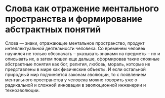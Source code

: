 # Слова как отражение ментального пространства и формирование абстрактных понятий

Слова — знаки, отражающие ментальное пространство, продукт интеллектуальной деятельности человека. Со временем человек научился не только обозначать – указывать знаками на предметы – но и описывать их, а затем пошел еще дальше, сформировав такие сложные абстрактные понятия как бог, религия, любовь, мораль, которые не представлены в мире как физические объекты. И если остальной природный мир подчиняется законам эволюции, то с появлением ментального пространства у человека можно говорить уже о радикальной и сложной инновации в эволюционной инженерии и техноэволюции.
